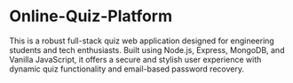 # Online-Quiz-Platform
This is a robust full-stack quiz web application designed for engineering students and tech enthusiasts. Built using Node.js, Express, MongoDB, and Vanilla JavaScript, it offers a secure and stylish user experience with dynamic quiz functionality and email-based password recovery.

